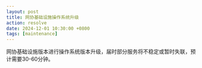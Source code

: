 ```yaml
---
layout: post
title: 网协基础设施操作系统升级
action: resolve
date: 2024-12-01 10:30:00 +0800
tags: [maintenance]
---
```


网协基础设施版本进行操作系统版本升级，届时部分服务将不稳定或暂时失联，预计需要30-60分钟。

